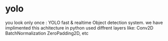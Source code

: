 # yolo
you look only once : YOLO
fast & realtime Object detection system. we have implimented this achitecture in python 
used diffrent layers like:
Conv2D
BatchNormalization
ZeroPadding2D, etc

